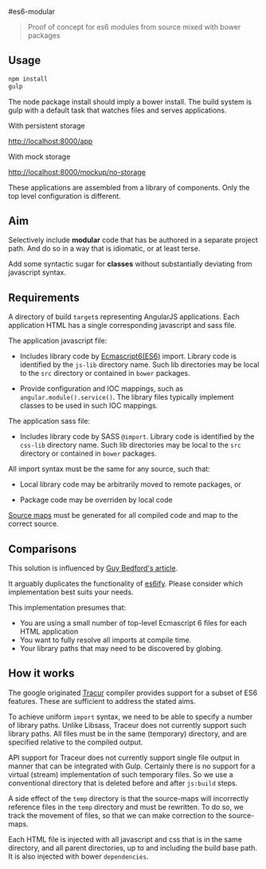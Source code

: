 #es6-modular

> Proof of concept for es6 modules from source mixed with bower packages

## Usage

```javascript
npm install
gulp
```

The node package install should imply a bower install. The build system is gulp with a default task that watches files
and serves applications.

With persistent storage

[http://localhost:8000/app](http://localhost:8000/app)

With mock storage

[http://localhost:8000/mockup/no-storage](http://localhost:8000/mockup/no-storage)

These applications are assembled from a library of components. Only the top level configuration is different.

## Aim

Selectively include **modular** code that has be authored in a separate project path. And do so in a way that is
idiomatic, or at least terse.

Add some syntactic sugar for **classes** without substantially deviating from javascript syntax.

## Requirements

A directory of build `target`s representing AngularJS applications. Each application HTML has a single corresponding
javascript and sass file.

The application javascript file:

 * Includes library code by [Ecmascript6(ES6)](http://wiki.ecmascript.org/doku.php?id=harmony:modules) import. Library
   code is identified by the `js-lib` directory name. Such lib directories may be local to the `src` directory or
   contained in `bower` packages.
   
 * Provide configuration and IOC mappings, such as `angular.module().service()`. The library files typically implement
   classes to be used in such IOC mappings.
   
The application sass file:

 * Includes library code by SASS `@import`. Library code is identified by the `css-lib` directory name. Such lib
   directories may be local to the `src` directory or contained in `bower` packages.

All import syntax must be the same for any source, such that:

 * Local library code may be arbitrarily moved to remote packages, or
 
 * Package code may be overriden by local code

[Source maps](http://blog.teamtreehouse.com/introduction-source-maps) must be generated for all compiled code and map
to the correct source.

## Comparisons

This solution is influenced by [Guy Bedford's article](http://guybedford.com/practical-workflows-for-es6-modules).

It arguably duplicates the functionality of [es6ify](https://www.npmjs.org/package/es6ify). Please consider which
implementation best suits your needs.

This implementation presumes that:
 * You are using a small number of top-level Ecmascript 6 files for each HTML application
 * You want to fully resolve all imports at compile time.
 * Your library paths that may need to be discovered by globing.

## How it works

The google originated [Tracur](https://github.com/google/traceur-compiler) compiler provides support for a subset of ES6
features. These are sufficient to address the stated aims.

To achieve uniform `import` syntax, we need to be able to specify a number of library paths. Unlike Libsass, Traceur
does not currently support such library paths. All files must be in the same (temporary) directory, and are specified
relative to the compiled output.

API support for Traceur does not currently support single file output in manner that can be integrated with Gulp.
Certainly there is no support for a virtual (stream) implementation of such temporary files. So we use a conventional
directory that is deleted before and after `js:build` steps.

A side effect of the `temp` directory is that the source-maps will incorrectly reference files in the `temp` directory
and must be rewritten. To do so, we track the movement of files, so that we can make correction to the source-maps.

Each HTML file is injected with all javascript and css that is in the same directory, and all parent directories, up to
and including the build base path. It is also injected with bower `dependencies`.